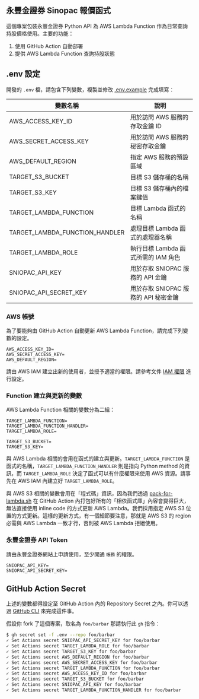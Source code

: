 ## 永豐金證券 Sinopac 報價函式

這個專案包裝永豐金證券 Python API 為 AWS Lambda Function 作為日常查詢持股價格使用。主要的功能：

1. 使用 GitHub Action 自動部署
2. 提供 AWS Lambda Function 查詢持股狀態

## .env 設定

開發的 `.env` 檔，請包含下列變數，複製並修改 [.env.example](.env.example) 完成填寫：

| 變數名稱                           | 說明                        |
|--------------------------------|---------------------------|
| AWS_ACCESS_KEY_ID              | 用於訪問 AWS 服務的存取金鑰 ID       |
| AWS_SECRET_ACCESS_KEY          | 用於訪問 AWS 服務的秘密存取金鑰        |
| AWS_DEFAULT_REGION             | 指定 AWS 服務的預設區域            |
| TARGET_S3_BUCKET               | 目標 S3 儲存桶的名稱              |
| TARGET_S3_KEY                  | 目標 S3 儲存桶內的檔案鍵值           |
| TARGET_LAMBDA_FUNCTION         | 目標 Lambda 函式的名稱           |
| TARGET_LAMBDA_FUNCTION_HANDLER | 處理目標 Lambda 函式的處理器名稱      |
| TARGET_LAMBDA_ROLE             | 執行目標 Lambda 函式所需的 IAM 角色  |
| SNIOPAC_API_KEY                | 用於存取 SNIOPAC 服務的 API 金鑰   |
| SNIOPAC_API_SECRET_KEY         | 用於存取 SNIOPAC 服務的 API 秘密金鑰 |

### AWS 帳號

為了要能夠由 GitHub Action 自動更新 AWS Lambda Function，請完成下列變數的設定。

```
AWS_ACCESS_KEY_ID=
AWS_SECRET_ACCESS_KEY=
AWS_DEFAULT_REGION=
```

請由 AWS IAM 建立出新的使用者，並授予適當的權限。請參考文件 [IAM 權限](README.IAM.md) 進行設定。

### Function 建立與更新的變數

AWS Lambda Function 相關的變數分為二組：

```
TARGET_LAMBDA_FUNCTION=
TARGET_LAMBDA_FUNCTION_HANDLER=
TARGET_LAMBDA_ROLE=
```

```
TARGET_S3_BUCKET=
TARGET_S3_KEY=
```

與 AWS Lambda 相關的會用在函式的建立與更新。`TARGET_LAMBDA_FUNCTION` 是函式的名稱，`TARGET_LAMBDA_FUNCTION_HANDLER` 則是指向
Python method 的資訊，而 `TARGET_LAMBDA_ROLE` 決定了函式可以有什麼權限來使用 AWS 資源。請事先在 AWS IAM
內建立好 `TARGET_LAMBDA_ROLE`。

與 AWS S3 相關的變數會用在「程式碼」資訊，因為我們透過 [pack-for-lambda.sh](pack-for-lambda.sh) 在 GitHub Action
內打包好所有的「相依函式庫」內容會變得巨大，無法直接使用 inline code 的方式更新 AWS Lambda。我們採用指定 AWS S3
位置的方式更新。這樣的更新方式，有一個細節要注意，那就是 AWS S3 的 region 必需與 AWS Lambda 一致才行，否則被 AWS Lambda
拒絕使用。

### 永豐金證券 API Token

請由永豐金證券網站上申請使用，至少開通 `帳務` 的權限。

```
SNIOPAC_API_KEY=
SNIOPAC_API_SECRET_KEY=
```

## GitHub Action Secret

上述的變數都得設定至 GitHub Action 內的 Repository Secret 之內。你可以透過 [GitHub CLI](https://cli.github.com/) 來完成這件事。

假設你 fork 了這個專案，取名為 `foo/barbar` 那請執行此 `gh` 指令：

```bash
$ gh secret set -f .env --repo foo/barbar
✓ Set Actions secret SNIOPAC_API_SECRET_KEY for foo/barbar
✓ Set Actions secret TARGET_LAMBDA_ROLE for foo/barbar
✓ Set Actions secret TARGET_S3_KEY for foo/barbar
✓ Set Actions secret AWS_DEFAULT_REGION for foo/barbar
✓ Set Actions secret AWS_SECRET_ACCESS_KEY for foo/barbar
✓ Set Actions secret TARGET_LAMBDA_FUNCTION for foo/barbar
✓ Set Actions secret AWS_ACCESS_KEY_ID for foo/barbar
✓ Set Actions secret TARGET_S3_BUCKET for foo/barbar
✓ Set Actions secret SNIOPAC_API_KEY for foo/barbar
✓ Set Actions secret TARGET_LAMBDA_FUNCTION_HANDLER for foo/barbar
```
